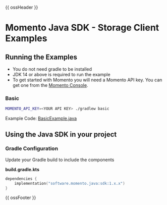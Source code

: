 {{ ossHeader }}

# Momento Java SDK - Storage Client Examples

## Running the Examples

- You do not need gradle to be installed
- JDK 14 or above is required to run the example
- To get started with Momento you will need a Momento API key. You can get one from the
  [Momento Console](https://console.gomomento.com).

### Basic

```bash
MOMENTO_API_KEY=<YOUR API KEY> ./gradlew basic
```

Example Code: [BasicExample.java](src/main/java/momento/client/example/BasicExample.java)

## Using the Java SDK in your project

### Gradle Configuration

Update your Gradle build to include the components

**build.gradle.kts**

```kotlin
dependencies {
    implementation("software.momento.java:sdk:1.x.x")
}
```

{{ ossFooter }}
